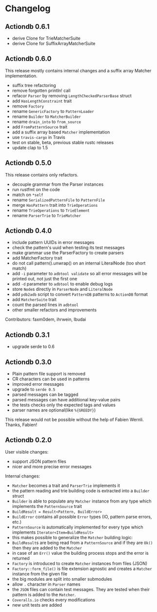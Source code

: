 # Changelog

## Actiondb 0.6.1
* derive Clone for TrieMatcherSuite
* derive Clone for SuffixArrayMatcherSuite

## Actiondb 0.6.0

This release mostly contains internal changes and a suffix array Matcher implementation.

* suffix tree refactoring
* remove forgotten println! call
* refacor `Parser` by removing `LengthCheckedParserBase` struct
* add `HasLengthConstraint` trait
* remove `Factory`
* rename `GenericFactory` to `PatternLoader`
* rename `Builder` to `MatcherBuilder`
* rename `drain_into` to `from_source`
* add `FromPatternSource` trait
* add a suffix array based `Matcher` implementation
* use `travis-cargo` in Travis
* test on stable, beta, previous stable rustc releases
* update clap to 1.5

## Actiondb 0.5.0
This release contains only refactors.
* decouple grammar from the Parser instances
* run rustfmt on the code
* match on `*self`
* rename `SerializedPatternFile` to `PatternFile`
* merge `HasPattern` trait into `TrieOperations`
* rename `TrieOperations` to `TrieElement`
* rename `ParserTrie` to `TrieMatcher`

## Actiondb 0.4.0
* include pattern UUIDs in error messages
* check the pattern's uuid when testing its test messages
* make grammar use the ParserFactory to create parsers
* add MatcherFactory trait
* do not call pattern().unwrap() on an internal LiteralNode (too short match)
* add `-i` parameter to `adbtool validate` so all error messages will be
  printed out, not just the first one
* add `-d` parameter to `adbtool` to enable debug logs
* store `Node`s directly in `ParserNode` and `LiteralNode`
* add `pdb2adb` script to convert `PatternDB` patterns to `ActionDB` format
* add `MatcherSuite` trait
* count the parsed lines in `adbtool`
* other smaller refactors and improvements

Contributors: faxm0dem, ihrwein, lbudai

## Actiondb 0.3.1
* upgrade serde to 0.6

## Actiondb 0.3.0
* Plain pattern file support is removed
* CR characters can be used in patterns
* improved error messages
* upgrade to `serde 0.5`
* parsed messages can be tagged
* parsed messages can have additional key-value pairs
* the tests checks only the expected tags and values
* parser names are optional(like `%{GREEDY}`)

This release would not be possible without the help of Fabien Wernli. Thanks, Fabien!

## Actiondb 0.2.0
User visible changes:

* support JSON pattern files
* nicer and more precise error messages

Internal changes:
* `Matcher` becomes a trait and `ParserTrie` implements it
* the pattern reading and trie building code is extracted into a `Builder` struct
* `Builder` is able to populate any `Matcher` instance from any type which implements the `PatternSource` trait
 * `BuildResult = Result<Pattern, BuildError>`
 * `BuildError` contains all possible `Error` types (IO, pattern parse errors, etc.)
 * `PatternSource` is automatically implemented for every type which implements `Iterator<Item=BuildResult>`
 * this makes possible to generalize the `Matcher` building logic:
  * `BuildResult`s are being read from a `PatternSource` and if they are `Ok()` then they are added to the `Matcher`
  * in case of an `Err()` value the building process stops and the error is returned
* `Factory` is introduced to create `Matcher` instances from files (JSON)
 * `Factory::form_file()` is file extension agnostic and creates a `Matcher` instance from the given file
* the big modules are split into smaller submodules
* allow `.` character in `Parser` names
* the `JSON` files can contain test messages. They are tested when their pattern is added to the `Matcher`.
* `Coveralls.io` checks every modifications
* new unit tests are added
